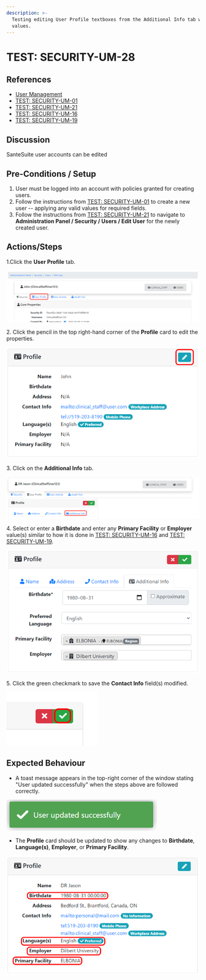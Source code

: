 ```yaml
---
description: >-
  Testing editing User Profile textboxes from the Additional Info tab with valid
  values.
---
```


# TEST: SECURITY-UM-28

## References

* [User Management](broken-reference)
* [TEST: SECURITY-UM-01](test-security-um-01.md)
* [TEST: SECURITY-UM-21](test-security-um-21.md)
* [TEST: SECURITY-UM-16](test-security-um-16.md)
* [TEST: SECURITY-UM-19](test-security-um-19.md)

## Discussion

SanteSuite user accounts can be edited&#x20;

## Pre-Conditions / Setup

1. User must be logged into an account with policies granted for creating users.
2. Follow the instructions from [TEST: SECURITY-UM-01](test-security-um-01.md) to create a new user -- applying any valid values for required fields.
3. Follow the instructions from [TEST: SECURITY-UM-21](test-security-um-21.md) to navigate to **Administration Panel / Security / Users / Edit User** for the newly created user.

## Actions/Steps

1.Click the **User Profile** tab.

![](<../../../../../../../../../.gitbook/assets/image (265).png>)

2\. Click the pencil in the top right-hand corner of the **Profile** card to edit the properties.&#x20;

![](<../../../../../../../../../.gitbook/assets/image (272).png>)

3\. Click on the **Additional Info** tab.

![](<../../../../../../../../../.gitbook/assets/image (307).png>)

4\. Select or enter a **Birthdate** and enter any **Primary Facility** or **Employer** value(s) similar to how it is done in [TEST: SECURITY-UM-16](test-security-um-16.md) and [TEST: SECURITY-UM-19](test-security-um-19.md).

![](<../../../../../../../../../.gitbook/assets/image (315).png>)

5\. Click the green checkmark to save the **Contact Info** field(s) modified.

![](<../../../../../../../../../.gitbook/assets/image (264).png>)

## Expected Behaviour

* A toast message appears in the top-right corner of the window stating "User updated successfully" when the steps above are followed correctly.

![](<../../../../../../../../../.gitbook/assets/image (269).png>)

* The **Profile** card should be updated to show any changes to **Birthdate**, **Language(s)**, **Employer**, or **Primary Facility**.

![](<../../../../../../../../../.gitbook/assets/image (312).png>)

